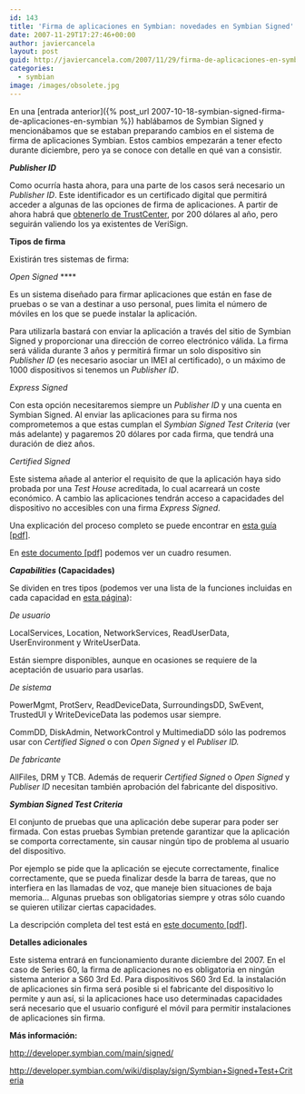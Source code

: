 ```yaml
---
id: 143
title: 'Firma de aplicaciones en Symbian: novedades en Symbian Signed'
date: 2007-11-29T17:27:46+00:00
author: javiercancela
layout: post
guid: http://javiercancela.com/2007/11/29/firma-de-aplicaciones-en-symbian-novedades-en-symbian-signed/
categories:
  - symbian
image: /images/obsolete.jpg
---
```

En una [entrada anterior]({% post_url 2007-10-18-symbian-signed-firma-de-aplicaciones-en-symbian %}) hablábamos de Symbian Signed y mencionábamos que se estaban preparando cambios en el sistema de firma de aplicaciones Symbian. Estos cambios empezarán a tener efecto durante diciembre, pero ya se conoce con detalle en qué van a consistir.

**_Publisher ID_**

Como ocurría hasta ahora, para una parte de los casos será necesario un _Publisher ID_. Este identificador es un certificado digital que permitirá acceder a algunas de las opciones de firma de aplicaciones. A partir de ahora habrá que [obtenerlo de TrustCenter](https://www.trustcenter.de/cs-bin/PublisherID.cgi/en/155102 "TC PUBLISHER ID"), por 200 dólares al año, pero seguirán valiendo los ya existentes de VeriSign.

**Tipos de firma**

Existirán tres sistemas de firma:

_Open Signed_ ****

Es un sistema diseñado para firmar aplicaciones que están en fase de pruebas o se van a destinar a uso personal, pues limita el número de móviles en los que se puede instalar la aplicación.

Para utilizarla bastará con enviar la aplicación a través del sitio de Symbian Signed y proporcionar una dirección de correo electrónico válida. La firma será válida durante 3 años y permitirá firmar un solo dispositivo sin _Publisher ID_ (es necesario asociar un IMEI al certificado), o un máximo de 1000 dispositivos si tenemos un _Publisher ID_.

_Express Signed_

Con esta opción necesitaremos siempre un _Publisher ID_ y una cuenta en Symbian Signed. Al enviar las aplicaciones para su firma nos comprometemos a que estas cumplan el _Symbian Signed Test Criteria_ (ver más adelante) y pagaremos 20 dólares por cada firma, que tendrá una duración de diez años.

_Certified Signed_

Este sistema añade al anterior el requisito de que la aplicación haya sido probada por una _Test House_ acreditada, lo cual acarreará un coste económico. A cambio las aplicaciones tendrán acceso a capacidades del dispositivo no accesibles con una firma _Express Signed_.

Una explicación del proceso completo se puede encontrar en [esta guía [pdf]](http://developer.symbian.com/main/learning/press/books/pdf/large_symbian_signed.pdf "A Guide to Symbian Signed").

En [este documento [pdf]](http://developer.symbian.com/main/downloads/files/Symbian_Signed_Grid.pdf "Symbian Signed Grid") podemos ver un cuadro resumen.

**_Capabilities_ (Capacidades)**

Se dividen en tres tipos (podemos ver una lista de la funciones incluidas en cada capacidad en [esta página](http://www.symbian.com/developer/techlib/v9.1docs/doc_source/guide/N10022/GT_9.1/FunctionsByCapablity.html "Functions listed by capability")):

_De usuario_

LocalServices, Location, NetworkServices, ReadUserData, UserEnvironment y WriteUserData.

Están siempre disponibles, aunque en ocasiones se requiere de la aceptación de usuario para usarlas.

_De sistema_

PowerMgmt, ProtServ, ReadDeviceData, SurroundingsDD, SwEvent, TrustedUI y WriteDeviceData las podemos usar siempre.

CommDD, DiskAdmin, NetworkControl y MultimediaDD sólo las podremos usar con _Certified Signed_ o con _Open Signed_ y el _Publiser ID._

_De fabricante_

AllFiles, DRM y TCB. Además de requerir _Certified Signed_ o _Open Signed_ y _Publiser ID_ necesitan también aprobación del fabricante del dispositivo.

**_Symbian Signed Test Criteria_**

El conjunto de pruebas que una aplicación debe superar para poder ser firmada. Con estas pruebas Symbian pretende garantizar que la aplicación se comporta correctamente, sin causar ningún tipo de problema al usuario del dispositivo.

Por ejemplo se pide que la aplicación se ejecute correctamente, finalice correctamente, que se pueda finalizar desde la barra de tareas, que no interfiera en las llamadas de voz, que maneje bien situaciones de baja memoria&#8230; Algunas pruebas son obligatorias siempre y otras sólo cuando se quieren utilizar ciertas capacidades.

La descripción completa del test está en [este documento [pdf]](http://developer.symbian.com/wiki/download/attachments/2208/Symbian+Signed+Test+Criteria+3.0.0_ISSUED.pdf?version=1 "Symbian Signed Test Criteria (v3.0.0 ISSUED)").

**Detalles adicionales**

Este sistema entrará en funcionamiento durante diciembre del 2007. En el caso de Series 60, la firma de aplicaciones no es obligatoria en ningún sistema anterior a S60 3rd Ed. Para dispositivos S60 3rd Ed. la instalación de aplicaciones sin firma será posible si el fabricante del dispositivo lo permite y aun así, si la aplicaciones hace uso determinadas capacidades será necesario que el usuario configuré el móvil para permitir instalaciones de aplicaciones sin firma.

**Más información:**
  
http://developer.symbian.com/main/signed/
  
http://developer.symbian.com/wiki/display/sign/Symbian+Signed+Test+Criteria